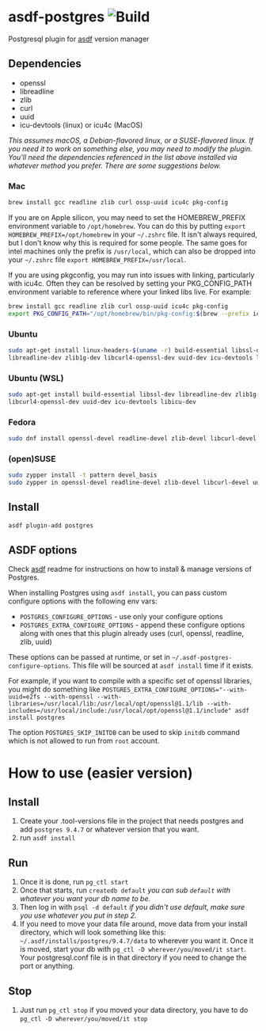 # asdf-postgres ![Build](https://github.com/smashedtoatoms/asdf-postgres/workflows/Build/badge.svg?branch=master)

Postgresql plugin for [asdf](https://github.com/asdf-vm/asdf) version manager

## Dependencies

- openssl
- libreadline
- zlib
- curl
- uuid
- icu-devtools (linux) or icu4c (MacOS)

_This assumes macOS, a Debian-flavored linux, or a SUSE-flavored linux.  If you
need it to work on something else, you may need to modify the plugin. You'll
need the dependencies referenced in the list above installed via whatever method
you prefer. There are some suggestions below._

### Mac

```sh
brew install gcc readline zlib curl ossp-uuid icu4c pkg-config
```

If you are on Apple silicon, you may need to set the HOMEBREW_PREFIX environment
variable to `/opt/homebrew`. You can do this by putting `export
HOMEBREW_PREFIX=/opt/homebrew` in your `~/.zshrc` file. It isn't always
required, but I don't know why this is required for some people.  The same goes
for intel machines only the prefix is `/usr/local`, which can also be dropped
into your `~/.zshrc` file `export HOMEBREW_PREFIX=/usr/local`.

If you are using pkgconfig, you may run into issues with linking, particularly
with icu4c.  Often they can be resolved by setting your PKG_CONFIG_PATH
environment variable to reference where your linked libs live.  For example:

```sh
brew install gcc readline zlib curl ossp-uuid icu4c pkg-config
export PKG_CONFIG_PATH="/opt/homebrew/bin/pkg-config:$(brew --prefix icu4c)/lib/pkgconfig:$(brew --prefix curl)/lib/pkgconfig:$(brew --prefix zlib)/lib/pkgconfig"
```

### Ubuntu

```sh
sudo apt-get install linux-headers-$(uname -r) build-essential libssl-dev \
libreadline-dev zlib1g-dev libcurl4-openssl-dev uuid-dev icu-devtools libicu-dev
```

### Ubuntu (WSL)

```sh
sudo apt-get install build-essential libssl-dev libreadline-dev zlib1g-dev \
libcurl4-openssl-dev uuid-dev icu-devtools libicu-dev
```

### Fedora

```sh
sudo dnf install openssl-devel readline-devel zlib-devel libcurl-devel uuid-devel libuuid-devel
```

### (open)SUSE

```sh
sudo zypper install -t pattern devel_basis
sudo zypper in openssl-devel readline-devel zlib-devel libcurl-devel uuid-devel libuuid-devel
```

## Install

```sh
asdf plugin-add postgres
```

## ASDF options

Check [asdf](https://github.com/asdf-vm/asdf) readme for instructions on how to
install & manage versions of Postgres.

When installing Postgres using `asdf install`, you can pass custom configure
options with the following env vars:

- `POSTGRES_CONFIGURE_OPTIONS` - use only your configure options
- `POSTGRES_EXTRA_CONFIGURE_OPTIONS` - append these configure options along with
  ones that this plugin already uses (curl, openssl, readline, zlib, uuid)

These options can be passed at runtime, or set in
`~/.asdf-postgres-configure-options`. This file will be sourced at `asdf
install` time if it exists.

For example, if you want to compile with a specific set of openssl libraries,
you might do something like `POSTGRES_EXTRA_CONFIGURE_OPTIONS="--with-uuid=e2fs
--with-openssl --with-libraries=/usr/local/lib:/usr/local/opt/openssl@1.1/lib
--with-includes=/usr/local/include:/usr/local/opt/openssl@1.1/include" asdf
install postgres`

The option `POSTGRES_SKIP_INITDB` can be used to skip `initdb` command which is
not allowed to run from `root` account.

# How to use (easier version)

## Install

1. Create your .tool-versions file in the project that needs postgres and add
   `postgres 9.4.7` or whatever version that you want.
2. run `asdf install`

## Run

1. Once it is done, run `pg_ctl start`
2. Once that starts, run `createdb default` _you can sub `default` with whatever
   you want your db name to be._
3. Then log in with `psql -d default` _if you didn't use default, make sure you
   use whatever you put in step 2._
4. If you need to move your data file around, move data from your install
   directory, which will look something like this:
   `~/.asdf/installs/postgres/9.4.7/data` to wherever you want it. Once it is
   moved, start your db with `pg_ctl -D wherever/you/moved/it start`. Your
   postgresql.conf file is in that directory if you need to change the port or
   anything.

## Stop

1. Just run `pg_ctl stop` if you moved your data directory, you have to do
   `pg_ctl -D wherever/you/moved/it stop`

